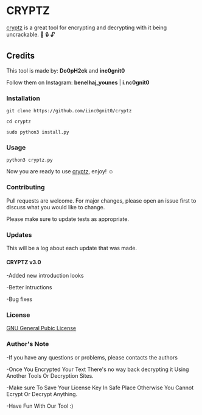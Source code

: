 # CRYPTZ

[cryptz](https://github.com/doophack/cryptz) is a great tool for encrypting and decrypting with it being uncrackable. :key: :lock: :unlock:

## Credits

This tool is made by: __Do0pH2ck__ and __inc0gnit0__

Follow them on Instagram: __benelhaj_younes__ | __i.nc0gnit0__

### Installation

```git clone https://github.com/iinc0gnit0/cryptz```

```cd cryptz```

```sudo python3 install.py```

### Usage

```python3 cryptz.py```

Now you are ready to use [cryptz](https://github.com/doophack/cryptz), enjoy!  :relaxed:

### Contributing
Pull requests are welcome. For major changes, please open an issue first to discuss what you would like to change.

Please make sure to update tests as appropriate.

### Updates

This will be a log about each update that was made.

#### CRYPTZ v3.0

-Added new introduction looks

-Better intructions

-Bug fixes

### License
[GNU General Pubic License](https://www.gnu.org/licenses/gpl-3.0.en.html)

### Author's Note
-If you have any questions or problems, please contacts the authors

-Once You Encrypted Your Text There's no way back decrypting it 
Using Another Tools Or Decryption Sites.

-Make sure To Save Your License Key In Safe Place Otherwise You Cannot Ecrypt Or Decrypt Anything. 

-Have Fun With Our Tool :) 
